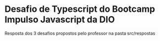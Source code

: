 # Desafio de Typescript do Bootcamp Impulso Javascript da DIO
  
Resposta dos 3 desafios propostos pelo professor na pasta src/respostas

